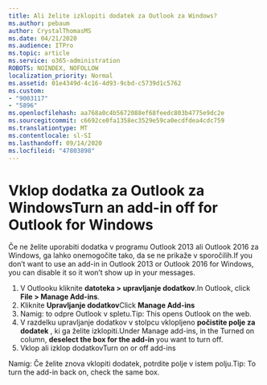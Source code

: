 ```yaml
---
title: Ali želite izklopiti dodatek za Outlook za Windows?
ms.author: pebaum
author: CrystalThomasMS
ms.date: 04/21/2020
ms.audience: ITPro
ms.topic: article
ms.service: o365-administration
ROBOTS: NOINDEX, NOFOLLOW
localization_priority: Normal
ms.assetid: 01e4349d-4c16-4d93-9cbd-c5739d1c5762
ms.custom:
- "9003117"
- "5896"
ms.openlocfilehash: aa768a0c4b5672088ef68feedc803b4775e9dc2e
ms.sourcegitcommit: c6692ce0fa1358ec3529e59ca0ecdfdea4cdc759
ms.translationtype: MT
ms.contentlocale: sl-SI
ms.lasthandoff: 09/14/2020
ms.locfileid: "47803898"
---
```

# <a name="turn-an-add-in-off-for-outlook-for-windows"></a><span data-ttu-id="598aa-102">Vklop dodatka za Outlook za Windows</span><span class="sxs-lookup"><span data-stu-id="598aa-102">Turn an add-in off for Outlook for Windows</span></span>

<span data-ttu-id="598aa-103">Če ne želite uporabiti dodatka v programu Outlook 2013 ali Outlook 2016 za Windows, ga lahko onemogočite tako, da se ne prikaže v sporočilih.</span><span class="sxs-lookup"><span data-stu-id="598aa-103">If you don’t want to use an add-in in Outlook 2013 or Outlook 2016 for Windows, you can disable it so it won’t show up in your messages.</span></span>  

1. <span data-ttu-id="598aa-104">V Outlooku kliknite **datoteka > upravljanje dodatkov**.</span><span class="sxs-lookup"><span data-stu-id="598aa-104">In Outlook, click **File > Manage Add-ins**.</span></span>
2. <span data-ttu-id="598aa-105">Kliknite  **Upravljanje dodatkov**</span><span class="sxs-lookup"><span data-stu-id="598aa-105">Click  **Manage Add-ins**</span></span>
3. <span data-ttu-id="598aa-106">Namig: to odpre Outlook v spletu.</span><span class="sxs-lookup"><span data-stu-id="598aa-106">Tip: This opens Outlook on the web.</span></span>
4. <span data-ttu-id="598aa-107">V razdelku upravljanje dodatkov v stolpcu vklopljeno **počistite polje za dodatek**  , ki ga želite izklopiti.</span><span class="sxs-lookup"><span data-stu-id="598aa-107">Under Manage add-ins, in the Turned on column, **deselect the box for the add-in**  you want to turn off.</span></span>
5. <span data-ttu-id="598aa-108">Vklop ali izklop dodatkov</span><span class="sxs-lookup"><span data-stu-id="598aa-108">Turn on or off add-ins</span></span>

<span data-ttu-id="598aa-109">Namig: Če želite znova vklopiti dodatek, potrdite polje v istem polju.</span><span class="sxs-lookup"><span data-stu-id="598aa-109">Tip: To turn the add-in back on, check the same box.</span></span>
